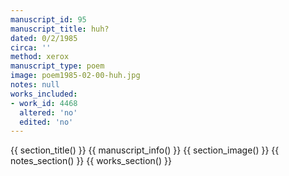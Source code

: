 ```yaml
---
manuscript_id: 95
manuscript_title: huh?
dated: 0/2/1985
circa: ''
method: xerox
manuscript_type: poem
image: poem1985-02-00-huh.jpg
notes: null
works_included:
- work_id: 4468
  altered: 'no'
  edited: 'no'
---
```


{{ section_title() }}
{{ manuscript_info() }}
{{ section_image() }}
{{ notes_section() }}
{{ works_section() }}
